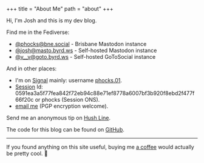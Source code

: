 +++
title = "About Me"
path = "about"
+++

Hi, I'm Josh and this is my dev blog.

Find me in the Fediverse:

* [@phocks@bne.social](https://bne.social/@phocks) - Brisbane Mastodon instance
* [@josh@masto.byrd.ws](https://masto.byrd.ws/@josh) - Self-hosted Mastodon instance
* [@v__v@goto.byrd.ws](https://goto.byrd.ws/@v__v) - Self-hosted GoToSocial instance

And in other places:

* I'm on [Signal](https://www.signal.org/) mainly: username [phocks.01](https://signal.me/#eu/Kn_j6sdF_YgSJKq2iak1Iiyug6j6xq1evhxLTxD4MZydZ6L_r-pJr4rEdtGtRmtG).
* [Session](https://getsession.org/) Id: 0591ea3a5f77fea842f72eb94c88e71ef8778a6007bf3b920f8ebd2f477f66f20c or phocks (Session ONS).
* [email me](https://keys.mailvelope.com/pks/lookup?op=get&search=byrd.joshua@proton.me) (PGP encryption welcome).

Send me an anonymous tip on [Hush Line](https://tips.hushline.app/to/phocks).


The code for this blog can be found on [GitHub](https://github.com/phocks/devblog).

---

If you found anything on this site useful, buying me [a coffee](https://ko-fi.com/phocks) would actually be pretty cool. 🦊

